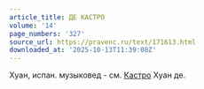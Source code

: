 ```yaml
---
article_title: ДЕ КАСТРО
volume: '14'
page_numbers: '327'
source_url: https://pravenc.ru/text/171613.html
downloaded_at: '2025-10-13T11:39:08Z'
---
```


Хуан, испан. музыковед - см. [Кастро](https://pravenc.ru/text/Кастро.html) Хуан де.
